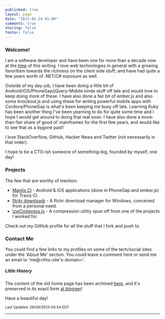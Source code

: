 ```yaml
---
published: true
layout: page
date: "2013-02-24 01:00"
comments: true
sharing: false
footer: false
---
```


### Welcome!

I am a software developer and have been one for more than a decade now at the <a href="#" title="2013-08-07 11:12" onclick="return false;">time</a> of this writing. I love web technologies in general with a growing favoritism towards the richness on the client side stuff; and have had quite a few years worth of .NET/C# exposure as well.

Outside of my day-job, I have been doing a little bit of Android/iOS/PhoneGap/jQuery-Mobile kinda stuff off late and would love to keep doing more of these. I have also done a fair bit of ember.js and also some knockout.js and using these for writing powerful mobile apps with Cordova/PhoneGap is what's been keeping me busy off late. Learning Ruby has been another thing I've been yearning to do for quite some time and I hope I would get around to doing that real soon. I have also done a more-than-fair share of good ol' mainframes for the first few years, and would like to see that as a bygone past!

I love StackOverflow, GitHub, Hacker News and Twitter (not necessarily in that order).

I hope to be a CTO-ish someone of something-big, founded by myself, one day!

### Projects

The few that are worthy of mention:

 - [Mantis CI](http://floydpink.github.io/Mantis-CI/) - Android & iOS applications (done in PhoneGap and ember.js) for Travis CI.
 - [flickr downloadr](http://flickrdownloadr.com) - A flickr download manager for Windows, conceived from a personal need.
 - [lzwCompress.js](http://floydpink.github.io/lzwCompress.js/) - A compression utility spun off from one of the projects I worked for.

Check out my GitHub profile for all the stuff that I fork and push to.

### Contact Me

You could find a few links to my profiles on some of the tech/social sites under the 'About Me' section. You could leave a comment here or send me an email to 'me@<this-site's-domain>'.

##### Little History

The content of the old home page has been archived [here](/bloggerhome), and it's preserved in its exact form [at blogger](http://harimenonhome.blogspot.com)!

Have a beautiful day!

<small>Last Updated: 09/09/2013-04:54 EDT</small>

---------------------
